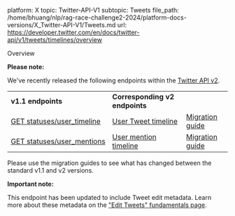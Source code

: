 platform: X
topic: Twitter-API-V1
subtopic: Tweets
file_path: /home/bhuang/nlp/rag-race-challenge2-2024/platform-docs-versions/X_Twitter-API-V1/Tweets.md
url: https://developer.twitter.com/en/docs/twitter-api/v1/tweets/timelines/overview

Overview

**Please note:**  

We've recently released the following endpoints within the [Twitter API v2](https://developer.twitter.com/en/docs/twitter-api/getting-started/about-twitter-api). 

|     |     |     |
| --- | --- | --- |
| **v1.1 endpoints** | **Corresponding v2 endpoints** |     |
| [GET statuses/user\_timeline](https://developer.twitter.com/en/docs/twitter-api/v1/tweets/timelines/api-reference/get-statuses-user_timeline.html) | [User Tweet timeline](https://developer.twitter.com/en/docs/twitter-api/tweets/timelines/introduction) | [Migration guide](https://developer.twitter.com/en/docs/twitter-api/tweets/timelines/migrate) |
| [GET statuses/user\_mentions](https://developer.twitter.com/en/docs/twitter-api/v1/tweets/timelines/api-reference/get-statuses-mentions_timeline.html) | [User mention timeline](https://developer.twitter.com/en/docs/twitter-api/tweets/timelines/introduction) | [Migration guide](https://developer.twitter.com/en/docs/twitter-api/tweets/timelines/migrate) |

Please use the migration guides to see what has changed between the standard v1.1 and v2 versions.

**Important note:**  

This endpoint has been updated to include Tweet edit metadata. Learn more about these metadata on the ["Edit Tweets" fundamentals page](https://developer.twitter.com/en/docs/twitter-api/v1/edit-tweets).